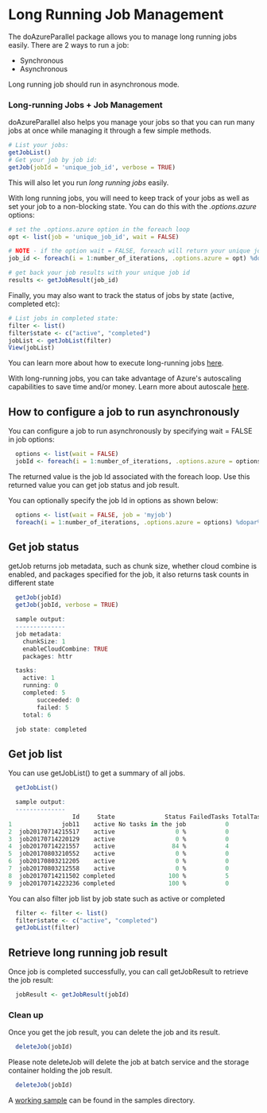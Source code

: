 # Long Running Job Management

The doAzureParallel package allows you to manage long running jobs easily. There are 2 ways to run a job:
- Synchronous
- Asynchronous

Long running job should run in asynchronous mode.

### Long-running Jobs + Job Management

doAzureParallel also helps you manage your jobs so that you can run many jobs at once while managing it through a few simple methods.


```R 
# List your jobs:
getJobList()
# Get your job by job id:
getJob(jobId = 'unique_job_id', verbose = TRUE)
```

This will also let you run *long running jobs* easily.

With long running jobs, you will need to keep track of your jobs as well as set your job to a non-blocking state. You can do this with the *.options.azure* options:

```R
# set the .options.azure option in the foreach loop 
opt <- list(job = 'unique_job_id', wait = FALSE)

# NOTE - if the option wait = FALSE, foreach will return your unique job id
job_id <- foreach(i = 1:number_of_iterations, .options.azure = opt) %dopar % { ... }

# get back your job results with your unique job id
results <- getJobResult(job_id)
```

Finally, you may also want to track the status of jobs by state (active, completed etc):

```R
# List jobs in completed state:
filter <- list()
filter$state <- c("active", "completed")
jobList <- getJobList(filter)
View(jobList)
```

You can learn more about how to execute long-running jobs [here](./docs/23-persistent-storage.md). 

With long-running jobs, you can take advantage of Azure's autoscaling capabilities to save time and/or money. Learn more about autoscale [here](./docs/11-autoscale.md).


## How to configure a job to run asynchronously
You can configure a job to run asynchronously by specifying wait = FALSE in job options:

```R
  options <- list(wait = FALSE)
  jobId <- foreach(i = 1:number_of_iterations, .options.azure = options) %dopar% { ... }
```
The returned value is the job Id associated with the foreach loop. Use this returned value you can get job status and job result.

You can optionally specify the job Id in options as shown below:
```R
  options <- list(wait = FALSE, job = 'myjob')
  foreach(i = 1:number_of_iterations, .options.azure = options) %dopar% { ... }
```

## Get job status

getJob returns job metadata, such as chunk size, whether cloud combine is enabled, and packages specified for the job, it also returns task counts in different state

```R
  getJob(jobId)
  getJob(jobId, verbose = TRUE)

  sample output:
  --------------
  job metadata:
    chunkSize: 1
	enableCloudCombine: TRUE
	packages: httr

  tasks:
	active: 1
	running: 0
	completed: 5
		succeeded: 0
		failed: 5
	total: 6

  job state: completed
```

## Get job list
You can use getJobList() to get a summary of all jobs.

```R
  getJobList()

  sample output:
  --------------
                  Id     State              Status FailedTasks TotalTasks
1              job11    active No tasks in the job           0          0
2  job20170714215517    active                 0 %           0          6
3  job20170714220129    active                 0 %           0          6
4  job20170714221557    active                84 %           4          6
5  job20170803210552    active                 0 %           0          6
6  job20170803212205    active                 0 %           0          6
7  job20170803212558    active                 0 %           0          6
8  job20170714211502 completed               100 %           5          6
9  job20170714223236 completed               100 %           0          6  
```

You can also filter job list by job state such as active or completed
```R
  filter <- filter <- list()
  filter$state <- c("active", "completed")
  getJobList(filter)
```

## Retrieve long running job result
Once job is completed successfully, you can call getJobResult to retrieve the job result:

```R
  jobResult <- getJobResult(jobId)
```

### Clean up

Once you get the job result, you can delete the job and its result.
```R
  deleteJob(jobId)
```

Please note deleteJob will delete the job at batch service and the storage container holding the job result.
```R
  deleteJob(jobId)
```

A [working sample](../samples/long_running_job/long_running_job.R) can be found in the samples directory.
